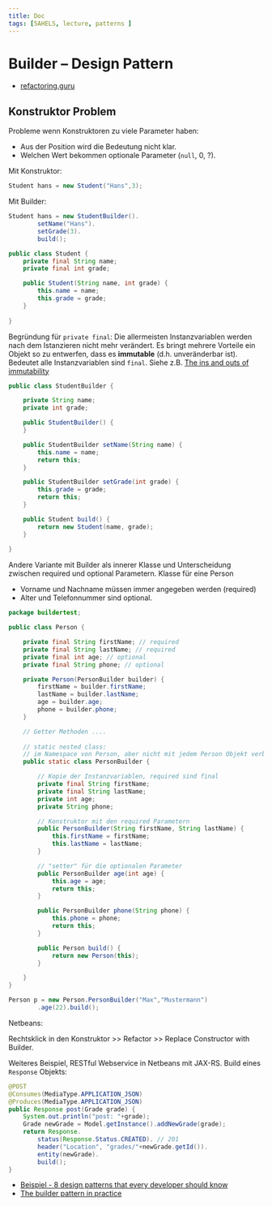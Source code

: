 ```yaml
---
title: Doc
tags: [5AHELS, lecture, patterns ]
---
```




# Builder – Design Pattern

- [refactoring.guru](https://refactoring.guru/design-patterns/builder)



## Konstruktor Problem

Probleme wenn Konstruktoren zu viele Parameter haben:

- Aus der Position wird die Bedeutung nicht klar.
- Welchen Wert bekommen optionale Parameter (`null`, 0, ?).

Mit Konstruktor:

```java
Student hans = new Student("Hans",3);
```

Mit Builder:

```java
Student hans = new StudentBuilder().
        setName("Hans").
        setGrade(3).
        build();
```

```java
public class Student {
    private final String name;
    private final int grade;

    public Student(String name, int grade) {
        this.name = name;
        this.grade = grade;
    }    
    
}
```

Begründung für `private final`:
Die allermeisten Instanzvariablen werden nach dem Istanzieren nicht mehr verändert.
Es bringt mehrere Vorteile ein Objekt so zu entwerfen, dass es **immutable** (d.h. unveränderbar ist).
Bedeutet alle Instanzvariablen sind `final`.
Siehe z.B. [The ins and outs of immutability](https://jlordiales.me/2012/12/24/the-ins-and-outs-of-immutability/)


```java
public class StudentBuilder {

    private String name;
    private int grade;

    public StudentBuilder() {
    }

    public StudentBuilder setName(String name) {
        this.name = name;
        return this;
    }

    public StudentBuilder setGrade(int grade) {
        this.grade = grade;
        return this;
    }

    public Student build() {
        return new Student(name, grade);
    }
    
}
```

Andere Variante mit Builder als innerer Klasse und Unterscheidung zwischen required und optional Parametern.
Klasse für eine Person

- Vorname und Nachname müssen immer angegeben werden (required)
- Alter und Telefonnummer sind optional.

```java
package buildertest;

public class Person {

    private final String firstName; // required
    private final String lastName; // required
    private final int age; // optional
    private final String phone; // optional

    private Person(PersonBuilder builder) {
        firstName = builder.firstName;
        lastName = builder.lastName;
        age = builder.age;
        phone = builder.phone;
    }

    // Getter Methoden ....
    
    // static nested class:
    // im Namespace von Person, aber nicht mit jedem Person Objekt verbunden
    public static class PersonBuilder {

        // Kopie der Instanzvariablen, required sind final
        private final String firstName;
        private final String lastName;
        private int age;
        private String phone;

        // Konstruktor mit den required Parametern
        public PersonBuilder(String firstName, String lastName) {
            this.firstName = firstName;
            this.lastName = lastName;
        }

        // "setter" für die optionalen Parameter
        public PersonBuilder age(int age) {
            this.age = age;
            return this;
        }

        public PersonBuilder phone(String phone) {
            this.phone = phone;
            return this;
        }

        public Person build() {
            return new Person(this);
        }

    }
}
```

```java
Person p = new Person.PersonBuilder("Max","Mustermann")
        .age(22).build();
```


Netbeans: 

Rechtsklick in den Konstruktor >> Refactor >> Replace Constructor with Builder.

Weiteres Beispiel, RESTful Webservice in Netbeans mit JAX-RS. Build eines `Response` Objekts:

```java
@POST
@Consumes(MediaType.APPLICATION_JSON)
@Produces(MediaType.APPLICATION_JSON)
public Response post(Grade grade) {
    System.out.println("post: "+grade);
    Grade newGrade = Model.getInstance().addNewGrade(grade);
    return Response.
        status(Response.Status.CREATED). // 201
        header("Location", "grades/"+newGrade.getId()).
        entity(newGrade).
        build();
}
```

- [Beispiel - 8 design patterns that every developer should know](http://www.thedevpiece.com/design-patterns-that-every-developer-should-know/)
- [The builder pattern in practice](https://jlordiales.me/2012/12/13/the-builder-pattern-in-practice/)

